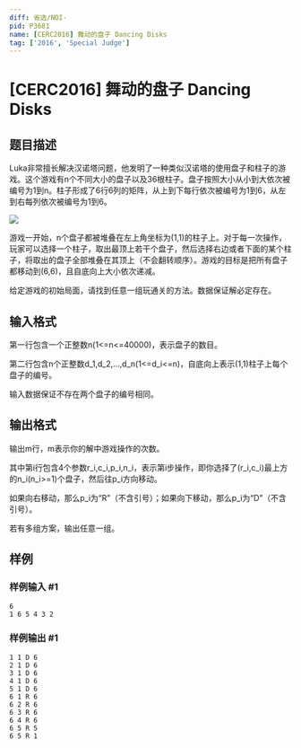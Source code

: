 ```yaml
---
diff: 省选/NOI-
pid: P3681
name: [CERC2016] 舞动的盘子 Dancing Disks
tag: ['2016', 'Special Judge']
---
```

# [CERC2016] 舞动的盘子 Dancing Disks
## 题目描述

Luka非常擅长解决汉诺塔问题，他发明了一种类似汉诺塔的使用盘子和柱子的游戏。这个游戏有n个不同大小的盘子以及36根柱子。盘子按照大小从小到大依次被编号为1到n。柱子形成了6行6列的矩阵，从上到下每行依次被编号为1到6，从左到右每列依次被编号为1到6。



 ![](https://cdn.luogu.com.cn/upload/pic/4686.png) 

游戏一开始，n个盘子都被堆叠在左上角坐标为(1,1)的柱子上。对于每一次操作，玩家可以选择一个柱子，取出最顶上若干个盘子，然后选择右边或者下面的某个柱子，将取出的盘子全部堆叠在其顶上（不会翻转顺序）。游戏的目标是把所有盘子都移动到(6,6)，且自底向上大小依次递减。


给定游戏的初始局面，请找到任意一组玩通关的方法。数据保证解必定存在。

## 输入格式

第一行包含一个正整数n(1<=n<=40000)，表示盘子的数目。

第二行包含n个正整数d\_1,d\_2,...,d\_n(1<=d\_i<=n)，自底向上表示(1,1)柱子上每个盘子的编号。

输入数据保证不存在两个盘子的编号相同。

## 输出格式

输出m行，m表示你的解中游戏操作的次数。

其中第i行包含4个参数r\_i,c\_i,p\_i,n\_i，表示第i步操作，即你选择了(r\_i,c\_i)最上方的n\_i(n\_i>=1)个盘子，然后往p\_i方向移动。

如果向右移动，那么p\_i为“R”（不含引号）；如果向下移动，那么p\_i为“D”（不含引号）。

若有多组方案，输出任意一组。

## 样例

### 样例输入 #1
```
6
1 6 5 4 3 2
```
### 样例输出 #1
```
1 1 D 6
2 1 D 6
3 1 D 6
4 1 D 6
5 1 D 6
6 1 R 6
6 2 R 6
6 3 R 6
6 4 R 6
6 5 R 5
6 5 R 1
```
